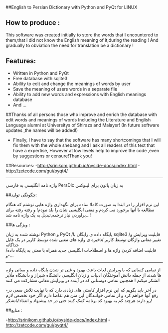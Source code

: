 ##English to Persian Dictionary with Python and PyQt for LINUX 

## How to produce :

This software was created initially to store the words that I encountered to them,that i did not know the English meaning of it,during the reading !
And gradually to obviation the need for translation be a dictionary !

## Features:

- Written in Python and PyQt
- Free database with sqlite3
- Ability to edit and change the meanings of words by user
- Save the meaning of users words in a separate file
- Ability to add new words and expressions with English meanings database
- And ...


##Thanks of all persons those who improve and enrich the database with edit words and meanings of words Including the Literature and English Language alumni at Universitys of Shirazs and Malayer! (In future software updates ,the names will be added!)

- Finally, I have to say that the software has many shortcomings that I will fix them with the whole shebang and I ask all readers of this text that have a expertise, However at low levels help to improve the code ,even by suggestions or censure!Thank you!

##Resources:
-http://srinikom.github.io/pyside-docs/index.html
-http://zetcode.com/gui/pyqt4/ 

-------------------------------------------------------------------------------------

واژه نامه انگلیسی به فارسی PersDic به زبان پاتون برای لینوکس 

##چگونگی تولید:

این نرم افزار را در ابتدا به صورت کاملا ساده برای نگهداری واژه هایی نوشتم که هنگام مطالعه با آنها برخورد می کردم و معنی انگلیسی شان را بلد نبودم!
و رفته رفته برای براوردن نیاز ترجمه,تبدیل به یک واژه نامه شد...! 

##ویژگی ها :

نوشته شده به زبان Python و PyQt 
/پایگاه داده ی رایگان با sqlite3
/قابلیت ویرایش و تغییر معانی واژگان توسط کاربر
/ذخیره ی واژه های معنی شده توسط کاربر در یک فایل جداگانه  
/قابلیت اضافه کردن واژه ها و اصطلاحات انگلیسی جدید همراه با معنی به پایگاه داده 
-و...

----------------------------------------------------------------------------------

از تمامی کسانی که با ویرایش لغات باعث بهبود و غنی تر شدن پایگاه داده و معانی واژه ها شدند از جمله دانش آموختگان ادبیات و زبان انگلیسی دانشگاه شیراز و دانشگاه ملایر تشکر میکنم ! همچنین تمامی دوستانی که در آینده در ویرایش معانی مشارکت می کنند!  

-در آخر باید بگویم که این نرم افزار کاستی های زیادی دارد که با نهایت تلاش سعی در رفع آنها خواهم کرد و از تمامی خوانندگان این متن هم تقاضا دارم اگر خود تخصص لازم رو دارند هرچند کم به بهبود کد برنامه کمک کنند حتی در حد پیشنهاد و انتقاد!باتشکر!

##منابع :

-http://srinikom.github.io/pyside-docs/index.html
-http://zetcode.com/gui/pyqt4/ 


